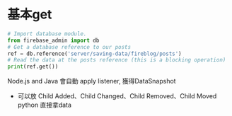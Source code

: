 # 基本get

```python
# Import database module.
from firebase_admin import db
# Get a database reference to our posts
ref = db.reference('server/saving-data/fireblog/posts')
# Read the data at the posts reference (this is a blocking operation)
print(ref.get())
```
Node.js and Java 會自動 apply listener, 獲得DataSnapshot
- 可以放 Child Added、Child Changed、Child Removed、Child Moved
python 直接拿data
